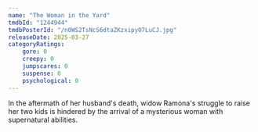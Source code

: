 ```yaml
---
name: "The Woman in the Yard"
tmdbId: "1244944"
tmdbPosterId: "/n0WS2TsNcS6dtaZKzxipyO7LuCJ.jpg"
releaseDate: 2025-03-27
categoryRatings:
    gore: 0
    creepy: 0
    jumpscares: 0
    suspense: 0
    psychological: 0
---
```

In the aftermath of her husband's death, widow Ramona's struggle to raise her two kids is hindered by the arrival of a mysterious woman with supernatural abilities.
